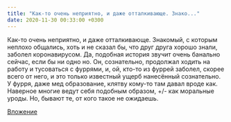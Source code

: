 ```yaml
---
title: "Как-то очень неприятно, и даже отталкивающе. Знако..."
date: 2020-11-30 00:33:00 +0300
---
```


Как-то очень неприятно, и даже отталкивающе. Знакомый, с которым неплохо общались, хоть и не сказал бы, что друг друга хорошо знали, заболел коронавирусом.
Да, подобная история звучит очень банально сейчас, если бы ни одно но. Он, сознательно, продолжал ходить на работу и тусоваться с фуррями, и, ой, кто-то из фуррей заболел, скорее всего от него, и это только известный ущерб нанесённый сознательно. У фурря, даже мед образование, клятву кому-то там давал вроде как.
Наверное многие ведут себя подобным образом, +/- как моральные уроды. Но, бывают те, от кого такое не ожидаешь.

[Вложение](/assets/vk_photos/2/dVNHoKHLiW8.jpg)
